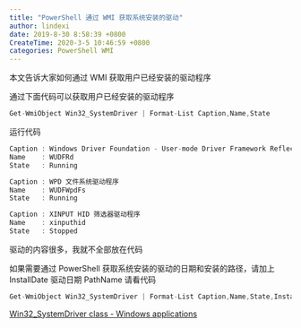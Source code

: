 ```yaml
---
title: "PowerShell 通过 WMI 获取系统安装的驱动"
author: lindexi
date: 2019-8-30 8:58:39 +0800
CreateTime: 2020-3-5 10:46:59 +0800
categories: PowerShell WMI
---
```


本文告诉大家如何通过 WMI 获取用户已经安装的驱动程序

<!--more-->



<!-- 标签：PowerShell,WMI -->

通过下面代码可以获取用户已经安装的驱动程序

```csharp
Get-WmiObject Win32_SystemDriver | Format-List Caption,Name,State
```

运行代码

```csharp
Caption : Windows Driver Foundation - User-mode Driver Framework Reflector
Name    : WUDFRd
State   : Running

Caption : WPD 文件系统驱动程序
Name    : WUDFWpdFs
State   : Running

Caption : XINPUT HID 筛选器驱动程序
Name    : xinputhid
State   : Stopped
```

驱动的内容很多，我就不全部放在代码

如果需要通过 PowerShell 获取系统安装的驱动的日期和安装的路径，请加上 InstallDate 驱动日期 PathName 请看代码

```csharp
Get-WmiObject Win32_SystemDriver | Format-List Caption,Name,State,InstallDate,PathName
```

[Win32_SystemDriver class - Windows applications](https://docs.microsoft.com/en-us/windows/desktop/cimwin32prov/win32-systemdriver )

